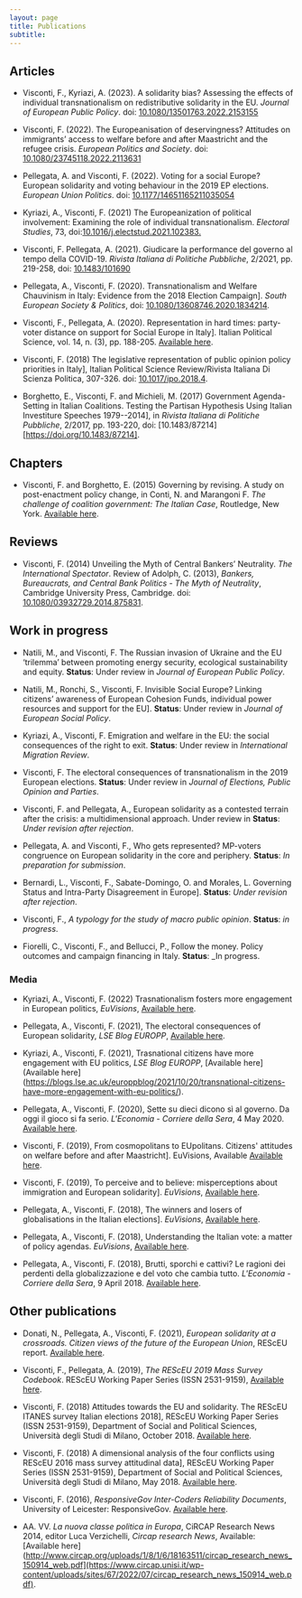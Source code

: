 ```yaml
---
layout: page
title: Publications
subtitle:
---
```



## Articles

*    Visconti, F., Kyriazi, A. (2023). A solidarity bias? Assessing the effects of individual transnationalism on redistributive solidarity in the EU. _Journal of European Public Policy_.
    doi: [10.1080/13501763.2022.2153155](https://doi.org/10.1080/13501763.2022.2153155)
    
* Visconti, F. (2022). The Europeanisation of deservingness? Attitudes on immigrants’ access to welfare before and after Maastricht and the refugee crisis. _European Politics and Society_.
    doi: [10.1080/23745118.2022.2113631](https://doi.org/10.1080/23745118.2022.2113631)

* Pellegata, A. and Visconti, F. (2022). Voting for a social Europe? European solidarity and voting behaviour in the 2019 EP elections. _European Union Politics_. doi: [10.1177/14651165211035054](https://doi.org/10.1177/14651165211035054)
    
* Kyriazi, A., Visconti, F. (2021) The Europeanization of political involvement: Examining the role of individual transnationalism. _Electoral Studies_, 73, doi:[10.1016/j.electstud.2021.102383.](https://doi.org/10.1016/j.electstud.2021.102383)
    
* Visconti, F. Pellegata, A. (2021). Giudicare la performance del governo al tempo della COVID-19. _Rivista Italiana di Politiche Pubbliche_, 2/2021, pp. 219-258, doi: [10.1483/101690](https://www.rivisteweb.it/doi/10.1483/101690)
    
* Pellegata, A., Visconti, F. (2020). Transnationalism and Welfare Chauvinism in Italy: Evidence from the 2018 Election Campaign]. _South European Society & Politics_, doi: [10.1080/13608746.2020.1834214](https://doi.org/10.1080/13608746.2020.1834214).
    
* Visconti, F., Pellegata, A. (2020). Representation in hard times: party-voter distance on support for Social Europe in Italy]. Italian Political Science, vol. 14, n. (3), pp. 188-205. [Available here](https://italianpoliticalscience.com/index.php/ips/article/view/117/89).
	
 * Visconti, F. (2018)  The legislative representation of public opinion policy priorities in Italy], Italian Political Science Review/Rivista Italiana Di Scienza Politica, 307-326. doi: [10.1017/ipo.2018.4](https://doi.org/10.1017/ipo.2018.4).
	
* Borghetto, E., Visconti, F. and Michieli, M. (2017) Government Agenda-Setting in Italian Coalitions. Testing the Partisan Hypothesis Using Italian Investiture Speeches 1979--2014], in _Rivista Italiana di Politiche Pubbliche_, 2/2017, pp. 193-220, doi: [10.1483/87214][https://doi.org/10.1483/87214].
	

## Chapters

* Visconti, F. and Borghetto, E. (2015) Governing by revising. A study on post-enactment policy change,
in Conti, N. and Marangoni F. _The challenge of coalition government: The Italian Case_, Routledge, New York. [Available here](http://www.routledge.com/books/details/9781138815100/).


## Reviews

* Visconti, F. (2014) Unveiling the Myth of Central Bankers’ Neutrality. _The International Spectator_. Review of Adolph, C. (2013), _Bankers, Bureaucrats, and Central Bank Politics - The Myth of Neutrality_, Cambridge University Press, Cambridge. doi: [10.1080/03932729.2014.875831](http://dx.doi.org/10.1080/03932729.2014.875831).

## Work in progress

* Natili, M., and Visconti, F. The Russian invasion of Ukraine and the EU ‘trilemma’ between promoting energy security, ecological sustainability and equity.  **Status**: Under review in _Journal of European Public Policy_.

* Natili, M., Ronchi, S., Visconti, F. Invisible Social Europe? Linking citizens’ awareness of European Cohesion Funds, individual power resources and support for the EU].  **Status**: Under review in _Journal of European Social Policy_.

* Kyriazi, A., Visconti, F. Emigration and welfare in the EU: the social consequences of the right to exit.  **Status**: Under review in _International Migration Review_.

* Visconti, F. The electoral consequences of transnationalism in the 2019 European elections.  **Status**: Under review in _Journal of Elections, Public Opinion and Parties_.

* Visconti, F. and Pellegata, A., European solidarity as a contested terrain after the crisis: a multidimensional approach.  Under review in **Status**: _Under revision after rejection_.

* Pellegata, A. and Visconti, F., Who gets represented? MP-voters congruence on European solidarity in the core and periphery.  **Status**: _In preparation for submission_.

* Bernardi, L., Visconti, F., Sabate-Domingo, O. and Morales, L. Governing Status and Intra-Party Disagreement in Europe].  **Status**: _Under revision after rejection_.

* Visconti, F., _A typology for the study of macro public opinion_.  **Status**: _in progress_.

* Fiorelli, C., Visconti, F., and Bellucci, P., Follow the money. Policy outcomes and campaign financing in Italy.
**Status**: _In progress.

### Media

* Kyriazi, A., Visconti, F. (2022) Trasnationalism fosters more engagement in European politics, _EuVisions_, [Available here](http://www.euvisions.eu/transnationalism-fosters-more-engagement-in-european-politics/).

* Pellegata, A., Visconti, F. (2021), The electoral consequences of European solidarity, _LSE Blog EUROPP_, [Available here](https://blogs.lse.ac.uk/europpblog/2021/11/03/the-electoral-consequences-of-european-solidarity//).

* Kyriazi, A., Visconti, F. (2021), Trasnational citizens have more engagement with EU politics, _LSE Blog EUROPP_, [Available here](Available here](https://blogs.lse.ac.uk/europpblog/2021/10/20/transnational-citizens-have-more-engagement-with-eu-politics/).

* Pellegata, A., Visconti, F. (2020), Sette su dieci dicono sì al governo. Da oggi il gioco si fa serio. _L'Economia - Corriere della Sera_, 4 May 2020. [Available here](https://www.pressreader.com/italy/l-economia/20200504/281595242696537).

* Visconti, F. (2019), From cosmopolitans to EUpolitans. Citizens' attitudes on welfare before and after Maastricht]. EuVisions, Available [Available here](http://www.euvisions.eu/from-cosmopolitans-to-eupolitcans-welfare-citizens-migrants-maastricht/).

* Visconti, F. (2019), To perceive and to believe: misperceptions about immigration and European solidarity]. _EuVisions_, [Available here](http://www.euvisions.eu/misperceptions-immigration-european-solidarity/).

* Pellegata, A., Visconti, F. (2018), The winners and losers of globalisations in the Italian elections]. _EuVisions_, [Available here](http://www.euvisions.eu/winners-globalisation-elections/).

* Pellegata, A., Visconti, F. (2018), Understanding the Italian vote: a matter of policy agendas. _EuVisions_, [Available here](http://www.euvisions.eu/italian-vote-policy-agenda/).

* Pellegata, A., Visconti, F. (2018), Brutti, sporchi e cattivi? Le ragioni dei perdenti della globalizzazione e del voto che cambia tutto. _L'Economia - Corriere della Sera_, 9 April 2018. [Available here](http://www.centroeinaudi.it/component/jdownloads/send/5-il-centro-sui-media/1514-brutti-sporchi-e-cattivi-le-ragioni-dei-perdenti-della-globalizzazione-e-del-voto-che-cambia-tutto.html?option=com_jdownloads).


## Other publications

* Donati, N., Pellegata, A., Visconti, F. (2021), _European solidarity at a crossroads. Citizen views of the future of the European Union_, REScEU report. [Available here](http://www.euvisions.eu/wp-content/uploads/2021/10/mass_survey_report_2019-1.pdf).

* Visconti, F., Pellegata, A. (2019), _The REScEU 2019 Mass Survey Codebook_. REScEU Working Paper Series (ISSN 2531-9159), [Available here](https://resceu.eu/publications/working-papers/the-resceu-2019-mass-survey-codebook.html).

* Visconti, F. (2018) Attitudes towards the EU and solidarity. The REScEU ITANES survey Italian elections 2018], REScEU Working Paper Series (ISSN 2531-9159), Department of Social and Political Sciences, Università degli Studi di Milano, October 2018. [Available here](https://resceu.eu/publications/working-papers/wp-10-2018-attitudes-towards-eu-and-solidarity-resceu-working-paper-series.html).

* Visconti, F. (2018) A dimensional analysis of the four conflicts using REScEU 2016 mass survey attitudinal data], REScEU Working Paper Series (ISSN 2531-9159), Department of Social and Political Sciences, Università degli Studi di Milano, May 2018. [Available here](https://resceu.eu/publications/working-papers/wp-05-2018-a-dimensional-analysis-of-the-four-conflicts-using-receu-2016-mass-survey-attitudinal-data.html).

* Visconti, F. (2016), _ResponsiveGov Inter-Coders Reliability Documents_, University of Leicester: ResponsiveGov. [Available here](https://www.sciencespo.fr/centre-etudes-europeennes/en/responsivegov-eu/data/).

* AA. VV. _La nuova classe politica in Europa_, CiRCAP Research News 2014, editor Luca Verzichelli, _Circap research News_, Available: [Available here](http://www.circap.org/uploads/1/8/1/6/18163511/circap_research_news_150914_web.pdf](https://www.circap.unisi.it/wp-content/uploads/sites/67/2022/07/circap_research_news_150914_web.pdf).


